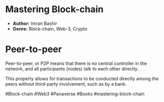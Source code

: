 # Mastering Block-chain
- **Author:** Imran Bashir
- **Genre:** Block-chain, Web-3, Crypto

# Peer-to-peer 
Peer-to-peer, or P2P  means that there is no central controller in the network, and all participants (nodes) talk to each other directly.

This property allows for transactions to be conducted directly among the peers without third-party involvement, such as by a bank.

#Block-chain #Web3 #Panaverse #Books #mastering-block-chain 
